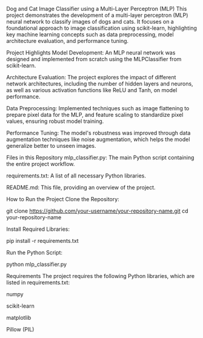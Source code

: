 Dog and Cat Image Classifier using a Multi-Layer Perceptron (MLP)
This project demonstrates the development of a multi-layer perceptron (MLP) neural network to classify images of dogs and cats. It focuses on a foundational approach to image classification using scikit-learn, highlighting key machine learning concepts such as data preprocessing, model architecture evaluation, and performance tuning.

Project Highlights
Model Development: An MLP neural network was designed and implemented from scratch using the MLPClassifier from scikit-learn.

Architecture Evaluation: The project explores the impact of different network architectures, including the number of hidden layers and neurons, as well as various activation functions like ReLU and Tanh, on model performance.

Data Preprocessing: Implemented techniques such as image flattening to prepare pixel data for the MLP, and feature scaling to standardize pixel values, ensuring robust model training.

Performance Tuning: The model's robustness was improved through data augmentation techniques like noise augmentation, which helps the model generalize better to unseen images.

Files in this Repository
mlp_classifier.py: The main Python script containing the entire project workflow.

requirements.txt: A list of all necessary Python libraries.

README.md: This file, providing an overview of the project.

How to Run the Project
Clone the Repository:

git clone https://github.com/your-username/your-repository-name.git
cd your-repository-name

Install Required Libraries:

pip install -r requirements.txt

Run the Python Script:

python mlp_classifier.py

Requirements
The project requires the following Python libraries, which are listed in requirements.txt:

numpy

scikit-learn

matplotlib

Pillow (PIL)